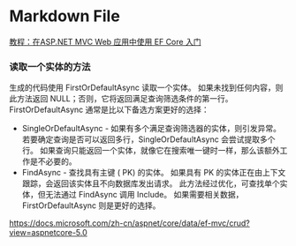 ﻿
# Markdown File

[教程：在ASP.NET MVC Web 应用中使用 EF Core 入门](https://docs.microsoft.com/zh-cn/aspnet/core/data/ef-mvc/intro?view=aspnetcore-5.0)


### 读取一个实体的方法
生成的代码使用 FirstOrDefaultAsync 读取一个实体。 如果未找到任何内容，则此方法返回 NULL；否则，它将返回满足查询筛选条件的第一行。 FirstOrDefaultAsync 通常是比以下备选方案更好的选择：
- SingleOrDefaultAsync - 如果有多个满足查询筛选器的实体，则引发异常。 若要确定查询是否可以返回多行，SingleOrDefaultAsync 会尝试提取多个行。 如果查询只能返回一个实体，就像它在搜索唯一键时一样，那么该额外工作是不必要的。
- FindAsync - 查找具有主键 ( PK) 的实体。 如果具有 PK 的实体正在由上下文跟踪，会返回该实体且不向数据库发出请求。 此方法经过优化，可查找单个实体，但无法通过 FindAsync 调用 Include。 如果需要相关数据，FirstOrDefaultAsync 则是更好的选择。


https://docs.microsoft.com/zh-cn/aspnet/core/data/ef-mvc/crud?view=aspnetcore-5.0